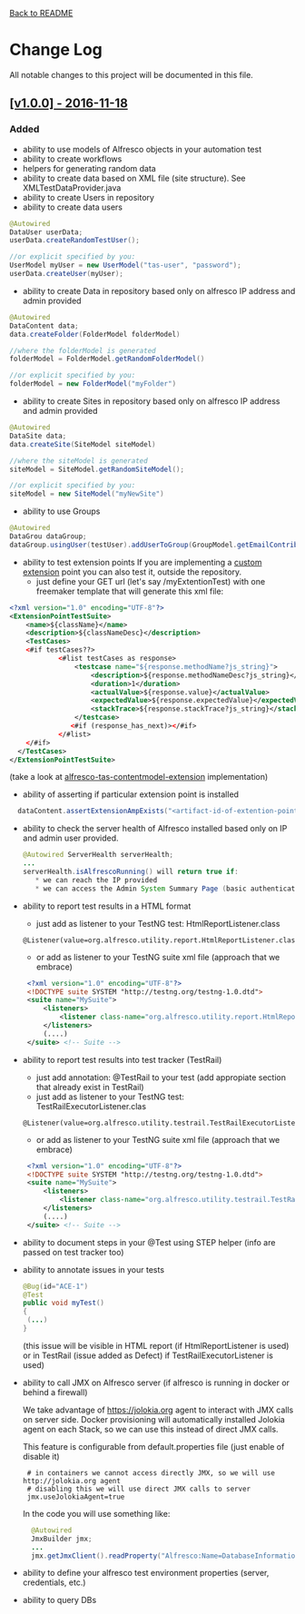 [Back to README](blob/master/README.md)
# Change Log
All notable changes to this project will be documented in this file.

## [[v1.0.0] - 2016-11-18](/tas/alfresco-tas-tester/commits/v1.0.0)
### Added

- ability to use models of Alfresco objects in your automation test
- ability to create workflows
- helpers for generating random data
- ability to create data based on XML file (site structure). See XMLTestDataProvider.java
- ability to create Users in repository
- ability to create data users

```java
@Autowired
DataUser userData;
userData.createRandomTestUser();

//or explicit specified by you:
UserModel myUser = new UserModel("tas-user", "password");
userData.createUser(myUser);
```

- ability to create Data in repository based only on alfresco IP address and admin provided

```java
@Autowired
DataContent data;
data.createFolder(FolderModel folderModel)

//where the folderModel is generated
folderModel = FolderModel.getRandomFolderModel() 

//or explicit specified by you:
folderModel = new FolderModel("myFolder")
```

- ability to create Sites in repository based only on alfresco IP address and admin provided

```java
@Autowired
DataSite data;
data.createSite(SiteModel siteModel)

//where the siteModel is generated
siteModel = SiteModel.getRandomSiteModel();

//or explicit specified by you:
siteModel = new SiteModel("myNewSite")
```

- ability to use Groups

```java
@Autowired
DataGrou dataGroup;
dataGroup.usingUser(testUser).addUserToGroup(GroupModel.getEmailContributorsGroup());
```
- ability to test extension points
If you are implementing a [custom extension](http://docs.alfresco.com/5.1/concepts/dev-platf…) point you can also test it, outside the repository.
   * just define your GET url (let's say /myExtentionTest) with one freemaker  template that will generate this xml file:
  
```xml
<?xml version="1.0" encoding="UTF-8"?>
<ExtensionPointTestSuite>
	<name>${className}</name>
	<description>${classNameDesc}</description>
	<TestCases>
	<#if testCases??>
   			<#list testCases as response>
   				<testcase name="${response.methodName?js_string}">
					<description>${response.methodNameDesc?js_string}</description>
					<duration>1</duration>
					<actualValue>${response.value}</actualValue>
					<expectedValue>${response.expectedValue}</expectedValue>
					<stackTrace>${response.stackTrace?js_string}</stackTrace>
				</testcase>
   			   <#if (response_has_next)></#if>
   		    </#list>
	</#if>
  </TestCases>
</ExtensionPointTestSuite>  
```

(take a look at [alfresco-tas-contentmodel-extension](https://gitlab.alfresco.com/tas/alfresco-tas-contentmodel-extension) implementation)

- ability of asserting if particular extension point is installed  

```java
  dataContent.assertExtensionAmpExists("<artifact-id-of-extention-point>")
```

- ability to check the server health of Alfresco installed based only on IP and admin user provided.

  ```java
  @Autowired ServerHealth serverHealth;
  ...
  serverHealth.isAlfrescoRunning() will return true if:
     * we can reach the IP provided
     * we can access the Admin System Summary Page (basic authenticating with admin provided) 
  ```

- ability to report test results in a HTML format
   * just add as listener to your TestNG test: HtmlReportListener.class

   ```
   @Listener(value=org.alfresco.utility.report.HtmlReportListener.class)
   ``` 
   
   * or add as listener to your TestNG suite xml file (approach that we embrace)
   
   ```xml
    <?xml version="1.0" encoding="UTF-8"?>
    <!DOCTYPE suite SYSTEM "http://testng.org/testng-1.0.dtd">
    <suite name="MySuite">
    	<listeners>
    		<listener class-name="org.alfresco.utility.report.HtmlReportListener"></listener>
    	</listeners>
    	(....)
    </suite> <!-- Suite -->
   ``` 

- ability to report test results into test tracker (TestRail)
   * just add annotation: @TestRail to your test (add appropiate section that already exist in TestRail)
   * just add as listener to your TestNG test: TestRailExecutorListener.clas
   
   ```
   @Listener(value=org.alfresco.utility.testrail.TestRailExecutorListener.class)
   ``` 
   
   * or add as listener to your TestNG suite xml file (approach that we embrace)

   ```xml
    <?xml version="1.0" encoding="UTF-8"?>
    <!DOCTYPE suite SYSTEM "http://testng.org/testng-1.0.dtd">
    <suite name="MySuite">
    	<listeners>
    		<listener class-name="org.alfresco.utility.testrail.TestRailExecutorListener.class"></listener>
    	</listeners>
    	(....)
    </suite> <!-- Suite -->
   ``` 
- ability to document steps in your @Test using STEP helper (info are passed on test tracker too)   
- ability to annotate issues in your tests

   ```java
   @Bug(id="ACE-1")
   @Test
   public void myTest()
   {
    (...)
   }

   ```

  (this issue will be visible in HTML report (if HtmlReportListener is used) or in TestRail (issue added as Defect) if TestRailExecutorListener is used)

- ability to call JMX on Alfresco server (if alfresco is running in docker or behind a firewall)

  We take advantage of https://jolokia.org agent to interact with JMX calls on server side. 
  Docker provisioning will automatically installed Jolokia agent on each Stack, so we can use this instead of direct JMX calls.

  This feature is configurable from default.properties file (just enable of disable it)

  ```
   # in containers we cannot access directly JMX, so we will use http://jolokia.org agent
   # disabling this we will use direct JMX calls to server
   jmx.useJolokiaAgent=true
  ```
  In the code you will use something like:

  ```java
    @Autowired
    JmxBuilder jmx;
    ...
    jmx.getJmxClient().readProperty("Alfresco:Name=DatabaseInformation", "DriverName")
  ```
- ability to define your alfresco test environment properties (server, credentials, etc.)  
- ability to query DBs